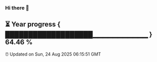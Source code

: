 ### Hi there 👋
⏳ Year progress { ███████████████████▁▁▁▁▁▁▁▁▁▁▁ } 64.46 %
---
⏰ Updated on Sun, 24 Aug 2025 06:15:51 GMT

